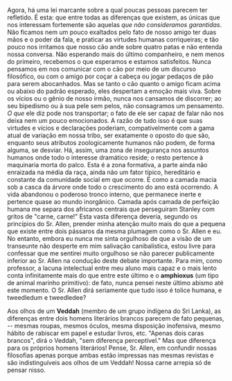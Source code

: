 Agora, há uma lei marcante sobre a qual poucas pessoas parecem ter refletido. É esta: que entre todas as diferenças que existem, as únicas que nos interessam fortemente são aquelas _que não consideramos garantidas_. Não ficamos nem um pouco exaltados pelo fato de nosso amigo ter duas mãos e o poder da fala, e praticar as virtudes humanas corriqueiras; e tão pouco nos irritamos que nosso cão ande sobre quatro patas e não entenda nossa conversa. Não esperando mais do último companheiro, e nem menos do primeiro, recebemos o que esperamos e estamos satisfeitos. Nunca pensamos em nos comunicar com o cão por meio de um discurso filosófico, ou com o amigo por coçar a cabeça ou jogar pedaços de pão para serem abocanhados. Mas se tanto o cão quanto o amigo ficam acima ou abaixo do padrão esperado, eles despertam a emoção mais viva. Sobre os vícios ou o gênio de nosso irmão, nunca nos cansamos de discorrer; ao seu bipedismo ou à sua pele sem pelos, não consagramos um pensamento. _O que_ ele diz pode nos transportar; o fato de ele ser capaz de falar não nos deixa nem um pouco emocionados. A razão de tudo isso é que suas virtudes e vícios e declarações poderiam, compativelmente com a gama atual de variação em nossa tribo, ser exatamente o oposto do que são, enquanto seus atributos zoologicamente humanos não podem, de forma alguma, se desviar. Há, assim, uma zona de insegurança nos assuntos humanos onde todo o interesse dramático reside; o resto pertence à maquinaria morta do palco. Esta é a zona formativa, a parte ainda não enraizada na média da raça, ainda não um fator típico, hereditário e constante da comunidade social em que ocorre. É como a camada macia sob a casca da árvore onde todo o crescimento do ano está ocorrendo. A vida abandonou o poderoso tronco interno, que permanece inerte e pertence quase ao mundo inorgânico. Camada após camada de perfeição humana me separa dos africanos centrais que perseguiram Stanley com gritos de "carne, carne!" Esta vasta diferença deveria, segundo os princípios do Sr. Allen, prender minha atenção muito mais do que a pequena que existe entre dois pássaros da mesma plumagem como o Sr. Allen e eu. No entanto, embora eu nunca me sinta orgulhoso de que a visão de um transeunte não desperte em mim salivação canibalística, estou livre para confessar que me sentirei muito orgulhoso se não parecer publicamente inferior ao Sr. Allen na condução deste debate importante. Para mim, como professor, a lacuna intelectual entre meu aluno mais capaz e o mais lento conta infinitamente mais do que entre este último e o **amphioxus** (um tipo de animal marinho primitivo): de fato, nunca pensei neste último abismo até este momento. O Sr. Allen dirá seriamente que tudo isso é tolice humana, e tweedledum e tweedledee?

Aos olhos de um **Veddah** (membro de um grupo indígena do Sri Lanka), as diferenças entre dois homens literários brancos parecem de fato pequenas, -- mesmas roupas, mesmos óculos, mesma disposição inofensiva, mesmo hábito de rabiscar em papel e estudar livros, etc. "Apenas dois caras brancos", dirá o Veddah, "sem diferença perceptível." Mas que diferença para os próprios homens literários! Pense, Sr. Allen, em confundir nossas filosofias apenas porque ambas estão impressas nas mesmas revistas e são indistinguíveis aos olhos de um Veddah! Nossa carne arrepia só de pensar nisso.